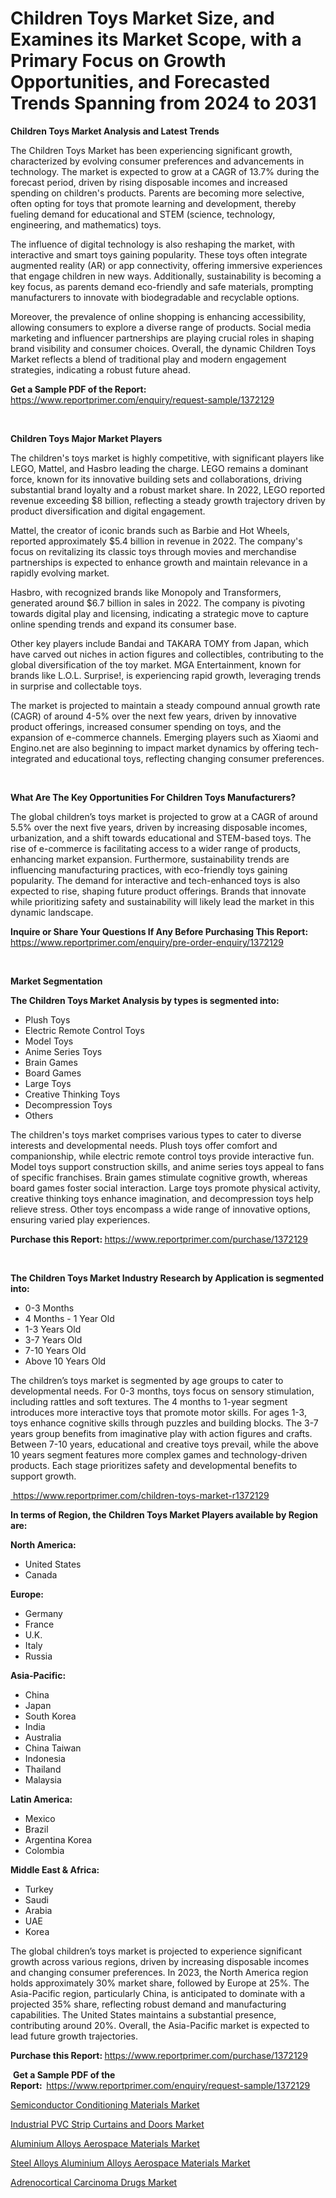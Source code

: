 <p><h1>Children Toys Market Size, and Examines its Market Scope, with a Primary Focus on Growth Opportunities, and Forecasted Trends Spanning from 2024 to 2031</h1></p><p><strong>Children Toys Market Analysis and Latest Trends</strong></p>
<p><p>The Children Toys Market has been experiencing significant growth, characterized by evolving consumer preferences and advancements in technology. The market is expected to grow at a CAGR of 13.7% during the forecast period, driven by rising disposable incomes and increased spending on children's products. Parents are becoming more selective, often opting for toys that promote learning and development, thereby fueling demand for educational and STEM (science, technology, engineering, and mathematics) toys.</p><p>The influence of digital technology is also reshaping the market, with interactive and smart toys gaining popularity. These toys often integrate augmented reality (AR) or app connectivity, offering immersive experiences that engage children in new ways. Additionally, sustainability is becoming a key focus, as parents demand eco-friendly and safe materials, prompting manufacturers to innovate with biodegradable and recyclable options.</p><p>Moreover, the prevalence of online shopping is enhancing accessibility, allowing consumers to explore a diverse range of products. Social media marketing and influencer partnerships are playing crucial roles in shaping brand visibility and consumer choices. Overall, the dynamic Children Toys Market reflects a blend of traditional play and modern engagement strategies, indicating a robust future ahead.</p></p>
<p><strong>Get a Sample PDF of the Report:&nbsp;</strong> <a href="https://www.reportprimer.com/enquiry/request-sample/1372129">https://www.reportprimer.com/enquiry/request-sample/1372129</a></p>
<p>&nbsp;</p>
<p><strong>Children Toys Major Market Players</strong></p>
<p><p>The children's toys market is highly competitive, with significant players like LEGO, Mattel, and Hasbro leading the charge. LEGO remains a dominant force, known for its innovative building sets and collaborations, driving substantial brand loyalty and a robust market share. In 2022, LEGO reported revenue exceeding $8 billion, reflecting a steady growth trajectory driven by product diversification and digital engagement.</p><p>Mattel, the creator of iconic brands such as Barbie and Hot Wheels, reported approximately $5.4 billion in revenue in 2022. The company's focus on revitalizing its classic toys through movies and merchandise partnerships is expected to enhance growth and maintain relevance in a rapidly evolving market.</p><p>Hasbro, with recognized brands like Monopoly and Transformers, generated around $6.7 billion in sales in 2022. The company is pivoting towards digital play and licensing, indicating a strategic move to capture online spending trends and expand its consumer base.</p><p>Other key players include Bandai and TAKARA TOMY from Japan, which have carved out niches in action figures and collectibles, contributing to the global diversification of the toy market. MGA Entertainment, known for brands like L.O.L. Surprise!, is experiencing rapid growth, leveraging trends in surprise and collectable toys.</p><p>The market is projected to maintain a steady compound annual growth rate (CAGR) of around 4-5% over the next few years, driven by innovative product offerings, increased consumer spending on toys, and the expansion of e-commerce channels. Emerging players such as Xiaomi and Engino.net are also beginning to impact market dynamics by offering tech-integrated and educational toys, reflecting changing consumer preferences.</p></p>
<p>&nbsp;</p>
<p><strong>What Are The Key Opportunities For Children Toys Manufacturers?</strong></p>
<p><p>The global children’s toys market is projected to grow at a CAGR of around 5.5% over the next five years, driven by increasing disposable incomes, urbanization, and a shift towards educational and STEM-based toys. The rise of e-commerce is facilitating access to a wider range of products, enhancing market expansion. Furthermore, sustainability trends are influencing manufacturing practices, with eco-friendly toys gaining popularity. The demand for interactive and tech-enhanced toys is also expected to rise, shaping future product offerings. Brands that innovate while prioritizing safety and sustainability will likely lead the market in this dynamic landscape.</p></p>
<p><strong>Inquire or Share Your Questions If Any Before Purchasing This Report:</strong> <a href="https://www.reportprimer.com/enquiry/pre-order-enquiry/1372129">https://www.reportprimer.com/enquiry/pre-order-enquiry/1372129</a></p>
<p>&nbsp;</p>
<p><strong>Market Segmentation</strong></p>
<p><strong>The Children Toys Market Analysis by types is segmented into:</strong></p>
<p><ul><li>Plush Toys</li><li>Electric Remote Control Toys</li><li>Model Toys</li><li>Anime Series Toys</li><li>Brain Games</li><li>Board Games</li><li>Large Toys</li><li>Creative Thinking Toys</li><li>Decompression Toys</li><li>Others</li></ul></p>
<p><p>The children's toys market comprises various types to cater to diverse interests and developmental needs. Plush toys offer comfort and companionship, while electric remote control toys provide interactive fun. Model toys support construction skills, and anime series toys appeal to fans of specific franchises. Brain games stimulate cognitive growth, whereas board games foster social interaction. Large toys promote physical activity, creative thinking toys enhance imagination, and decompression toys help relieve stress. Other toys encompass a wide range of innovative options, ensuring varied play experiences.</p></p>
<p><strong>Purchase this Report:&nbsp;</strong><a href="https://www.reportprimer.com/purchase/1372129">https://www.reportprimer.com/purchase/1372129</a></p>
<p>&nbsp;</p>
<p><strong>The Children Toys Market Industry Research by Application is segmented into:</strong></p>
<p><ul><li>0-3 Months</li><li>4 Months - 1 Year Old</li><li>1-3 Years Old</li><li>3-7 Years Old</li><li>7-10 Years Old</li><li>Above 10 Years Old</li></ul></p>
<p><p>The children’s toys market is segmented by age groups to cater to developmental needs. For 0-3 months, toys focus on sensory stimulation, including rattles and soft textures. The 4 months to 1-year segment introduces more interactive toys that promote motor skills. For ages 1-3, toys enhance cognitive skills through puzzles and building blocks. The 3-7 years group benefits from imaginative play with action figures and crafts. Between 7-10 years, educational and creative toys prevail, while the above 10 years segment features more complex games and technology-driven products. Each stage prioritizes safety and developmental benefits to support growth.</p></p>
<p><a href="https://www.reportprimer.com/children-toys-market-r1372129">&nbsp;https://www.reportprimer.com/children-toys-market-r1372129</a></p>
<p><strong>In terms of Region, the Children Toys Market Players available by Region are:</strong></p>
<p>
    <p> <strong> North America: </strong>
        <ul>
            <li>United States</li>
            <li>Canada</li>
        </ul>
        </p> 
    <p> <strong> Europe: </strong>
        <ul>
            <li>Germany</li>
            <li>France</li>
            <li>U.K.</li>
            <li>Italy</li>
            <li>Russia</li>
        </ul>
        </p> 
    <p> <strong> Asia-Pacific: </strong>
        <ul>
            <li>China</li>
            <li>Japan</li>
            <li>South Korea</li>
            <li>India</li>
            <li>Australia</li>
            <li>China Taiwan</li>
            <li>Indonesia</li>
            <li>Thailand</li>
            <li>Malaysia</li>
        </ul>
        </p> 
    <p> <strong> Latin America: </strong>
        <ul>
            <li>Mexico</li>
            <li>Brazil</li>
            <li>Argentina Korea</li>
            <li>Colombia</li>
        </ul>
        </p> 
    <p> <strong> Middle East & Africa: </strong>
        <ul>
            <li>Turkey</li>
            <li>Saudi</li>
            <li>Arabia</li>
            <li>UAE</li>
            <li>Korea</li>
        </ul>
    </p>
    </p>
<p><p>The global children’s toys market is projected to experience significant growth across various regions, driven by increasing disposable incomes and changing consumer preferences. In 2023, the North America region holds approximately 30% market share, followed by Europe at 25%. The Asia-Pacific region, particularly China, is anticipated to dominate with a projected 35% share, reflecting robust demand and manufacturing capabilities. The United States maintains a substantial presence, contributing around 20%. Overall, the Asia-Pacific market is expected to lead future growth trajectories.</p></p>
<p><strong>Purchase this Report: </strong><a href="https://www.reportprimer.com/purchase/1372129">https://www.reportprimer.com/purchase/1372129</a></p>
<p>&nbsp;<strong>Get a Sample PDF of the Report:&nbsp;&nbsp;</strong><a href="https://www.reportprimer.com/enquiry/request-sample/1372129">https://www.reportprimer.com/enquiry/request-sample/1372129</a></p>
<p><strong></strong></p>
<p><p><a href="https://issuu.com/reportprime-2/docs/semiconductor-conditioning-material_6635a32e0e00b4">Semiconductor Conditioning Materials Market</a></p><p><a href="https://issuu.com/reportprime-2/docs/industrial-pvc-strip-curtains-and-d_5f7aab88ef185d">Industrial PVC Strip Curtains and Doors Market</a></p><p><a href="https://medium.com/@dylandaniels426/analyzing-aluminium-alloys-aerospace-materials-market-dynamics-and-growth-drivers-and-forecasted-ff32bd249b83">Aluminium Alloys Aerospace Materials Market</a></p><p><a href="https://medium.com/@dylandaniels426/how-are-regions-adapting-to-the-steel-alloys-aluminium-alloys-aerospace-materials-market-6e84bbb7b961">Steel Alloys Aluminium Alloys Aerospace Materials Market</a></p><p><a href="https://www.linkedin.com/pulse/adrenocortical-carcinoma-drugs-market-evolution-global-trends-nj0uc">Adrenocortical Carcinoma Drugs Market</a></p></p>